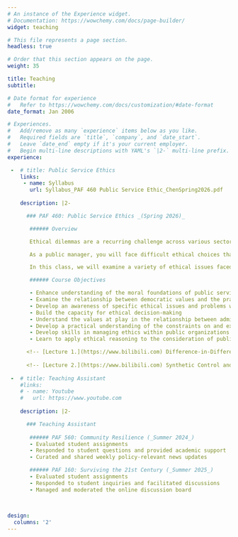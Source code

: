 ```yaml
---
# An instance of the Experience widget.
# Documentation: https://wowchemy.com/docs/page-builder/
widget: teaching

# This file represents a page section.
headless: true

# Order that this section appears on the page.
weight: 35

title: Teaching
subtitle:

# Date format for experience
#   Refer to https://wowchemy.com/docs/customization/#date-format
date_format: Jan 2006

# Experiences.
#   Add/remove as many `experience` items below as you like.
#   Required fields are `title`, `company`, and `date_start`.
#   Leave `date_end` empty if it's your current employer.
#   Begin multi-line descriptions with YAML's `|2-` multi-line prefix.
experience:

 -  # title: Public Service Ethics
    links: 
     - name: Syllabus
       url: Syllabus_PAF 460 Public Service Ethic_ChenSpring2026.pdf
        
    description: |2-

      ### PAF 460: Public Service Ethics _(Spring 2026)_

       ###### Overview

       Ethical dilemmas are a recurring challenge across various sectors, including business, education, technology, and public service. From questions about data privacy and artificial intelligence to public scandals involving misuse of power, ethics remain a central concern in public life. Public organizations, in particular, are under constant scrutiny as the actions of public officials carry significant moral and societal implications.

       As a public manager, you will face difficult ethical choices that may relate to your relationship with a democratically elected legislative body, your relationship to citizens and community groups, matters of conscience, matters of regulation, and the ethical ramifications of public policy recommendations in which you are involved. Understanding the moral implications of your actions and resolving the dilemmas they pose are among the most difficult problems you will face in the public sector.

       In this class, we will examine a variety of ethical issues faced by public managers. Some involve concerns that might arise in any organization—cases of lying, cheating, or stealing, or questions about what to do when you feel compelled to refuse an order from your boss. Others are more directly connected to the special values that underlie public service, involving the relationship between political leaders and career civil servants or between competing demands for efficiency and responsiveness. In all cases, the issues will be bound to the moral context of public service.

       ###### Course Objectives

       - Enhance understanding of the moral foundations of public service  
       - Examine the relationship between democratic values and the practice of public administration, including issues of accountability and responsiveness  
       - Develop an awareness of specific ethical issues and problems within the field of public administration  
       - Build the capacity for ethical decision-making  
       - Understand the values at play in the relationship between administrators and citizens  
       - Develop a practical understanding of the constraints on and expectations of public administrators  
       - Develop skills in managing ethics within public organizations  
       - Learn to apply ethical reasoning to the consideration of public policy issues

      <!-- [Lecture 1.](https://www.bilibili.com) Difference-in-Differences and Fixed Effects Models. -->
      
      <!-- [Lecture 2.](https://www.bilibili.com) Synthetic Control and Extensions. -->
        
 -  # title: Teaching Assistant
    #links: 
    # - name: Youtube
    #   url: https://www.youtube.com
        
    description: |2-

      ### Teaching Assistant
      
       ###### PAF 560: Community Resilience (_Summer 2024_)
       - Evaluated student assignments
       - Responded to student questions and provided academic support
       - Curated and shared weekly policy-relevant news updates

       ###### PAF 160: Surviving the 21st Century (_Summer 2025_)
       - Evaluated student assignments
       - Responded to student inquiries and facilitated discussions
       - Managed and moderated the online discussion board
        

         
design:
  columns: '2'
---
```

